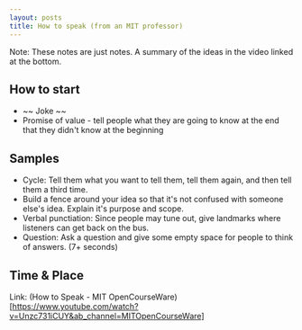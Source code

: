 ```yaml
---
layout: posts
title: How to speak (from an MIT professor)
---
```


Note: These notes are just notes. A summary of the ideas in the video linked at the bottom.

## How to start

- ~~ Joke ~~
- Promise of value - tell people what they are going to know at the end that they didn't know at the beginning

## Samples

- Cycle: Tell them what you want to tell them, tell them again, and then tell them a third time.
- Build a fence around your idea so that it's not confused with someone else's idea. Explain it's purpose and scope.
- Verbal punctiation: Since people may tune out, give landmarks where listeners can get back on the bus.
- Question: Ask a question and give some empty space for people to think of answers. (7+ seconds)

## Time & Place

Link: (How to Speak - MIT OpenCourseWare)[https://www.youtube.com/watch?v=Unzc731iCUY&ab_channel=MITOpenCourseWare]

